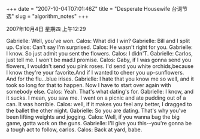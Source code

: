 +++
date = "2007-10-04T07:01:46Z"
title = "Desperate Housewife 台词节选"
slug = "algorithm_notes"
+++

2007年10月4日 星期四 上午12:29

Gabrielle: Well, you've won.
Calos: What did I win?
Gabrielle: Bill and I split up.
Calos: Can't say I'm surprised.
Calos: He wasn't right for you.
Gabrielle: I know. So just admit you sent the flowers.
Calos: I didn'T.
Gabrielle: Carlos, just tell me. I won't be mad.I promise.
Calos: Gaby, if I was gonna send you flowers, I wouldn't send you pink roses. I'd send you white orchids,because I know they're your favorite.And if I wanted to cheer you up-sunflowers. And for the flu...blue irises.
Gabrielle: I hate that you know me so well, and it took so long for that to happen. Now I have to start over again with somebody else.
Calos:  Yeah. That's what dating's for.
Gabrielle: I know, and it sucks. I mean, you saw me. I went on a picnic and ate pudding out of a can. It was horrible.
Calos: well, if it makes you feel any better, I dragged to the ballet the other night.
Gabrielle: So you are dating. That's why you've been lifting weights and jogging.
Calos: Well, if you wanna bag the big game, gotta work on the guns.
Gabrielle: I'll give you this--you're gonna be a tough act to follow, carlos.
Calos: Back at yard, babe.
